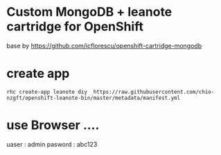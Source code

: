 # Custom MongoDB +  leanote cartridge for OpenShift 

base by  https://github.com/icflorescu/openshift-cartridge-mongodb

# create app

    rhc create-app leanote diy  https://raw.githubusercontent.com/chio-nzgft/openshift-leanote-bin/master/metadata/manifest.yml
    
# use Browser ....
uaser : admin
pasword : abc123



   


